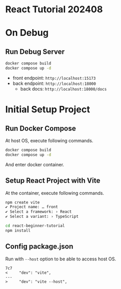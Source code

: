 # React Tutorial 202408

# On Debug

## Run Debug Server

```bash
docker compose build
docker compose up -d
```

* front endpoint: `http://localhost:15173`
* back endpoint: `http://localhost:18000`
    * back docs: `http://localhost:18000/docs`

# Initial Setup Project

## Run Docker Compose

At host OS, execute following commands.

```bash
docker compose build
docker compose up -d
```

And enter docker container.

## Setup React Project with Vite

At the container, execute following commands.

```bash
npm create vite
✔ Project name: … front
✔ Select a framework: › React
✔ Select a variant: › TypeScript

cd react-beginner-tutorial
npm install
```

## Config package.json

Run with `--host` option to be able to access host OS.

```
7c7
<     "dev": "vite",
---
>     "dev": "vite --host",
```
